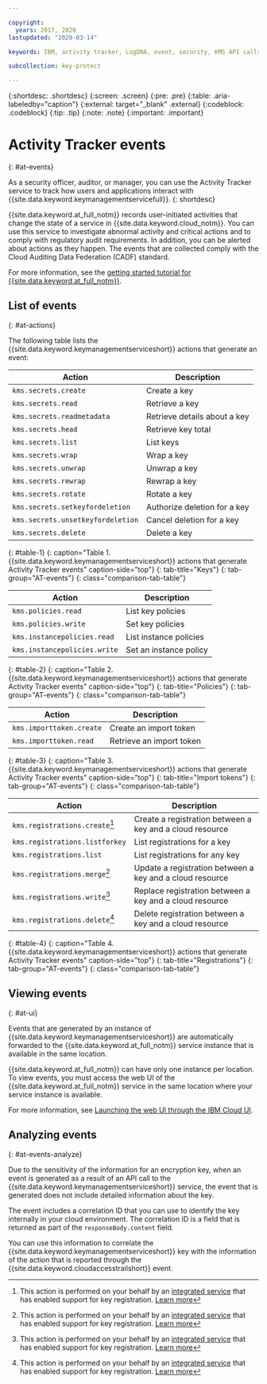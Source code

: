 ```yaml
---

copyright:
  years: 2017, 2020
lastupdated: "2020-03-14"

keywords: IBM, activity tracker, LogDNA, event, security, KMS API calls, monitor KMS events

subcollection: key-protect

---
```


{:shortdesc: .shortdesc}
{:screen: .screen}
{:pre: .pre}
{:table: .aria-labeledby="caption"}
{:external: target="_blank" .external}
{:codeblock: .codeblock}
{:tip: .tip}
{:note: .note}
{:important: .important}

<!-- TODO: update toc file
  Include your AT events file in the Reference nav group in your toc file.
  Make sure that the AT events file has the H1 ID set to: {: #at_events}
-->

# Activity Tracker events
{: #at-events}

As a security officer, auditor, or manager, you can use the Activity Tracker
service to track how users and applications interact with {{site.data.keyword.keymanagementservicefull}}.
{: shortdesc}

{{site.data.keyword.at_full_notm}} records user-initiated activities that change
the state of a service in {{site.data.keyword.cloud_notm}}. You can use this
service to investigate abnormal activity and critical actions and to comply with
regulatory audit requirements. In addition, you can be alerted about actions as
they happen. The events that are collected comply with the Cloud Auditing Data
Federation (CADF) standard.

For more information, see the
[getting started tutorial for {{site.data.keyword.at_full_notm}}](/docs/Activity-Tracker-with-LogDNA?topic=logdnaat-getting-started#getting-started).

<!-- TODO: re-format table
  If you have multiple events that might not be related, you can create
  different sections to group them.

  The following actions create a table with 4 tabs, which is not easy to
  navigate. Consider 4 tables, vertically, to make is easier to read.
-->

## List of events
{: #at-actions}

The following table lists the {{site.data.keyword.keymanagementserviceshort}}
actions that generate an event:

| Action                            | Description                  |
| --------------------------------- | ---------------------------- |
| `kms.secrets.create`              | Create a key                 |
| `kms.secrets.read`                | Retrieve a key               |
| `kms.secrets.readmetadata`        | Retrieve details about a key |
| `kms.secrets.head`                | Retrieve key total           |
| `kms.secrets.list`                | List keys                    |
| `kms.secrets.wrap`                | Wrap a key                   |
| `kms.secrets.unwrap`              | Unwrap a key                 |
| `kms.secrets.rewrap`              | Rewrap a key                 |
| `kms.secrets.rotate`              | Rotate a key                 |
| `kms.secrets.setkeyfordeletion`   | Authorize deletion for a key  |
| `kms.secrets.unsetkeyfordeletion` | Cancel deletion for a key    |
| `kms.secrets.delete`              | Delete a key                 |
{: #table-1}
{: caption="Table 1. {{site.data.keyword.keymanagementserviceshort}} actions that generate Activity Tracker events" caption-side="top"}
{: tab-title="Keys"}
{: tab-group="AT-events"}
{: class="comparison-tab-table"}

| Action                       | Description            |
| ---------------------------- | ---------------------- |
| `kms.policies.read`          | List key policies      |
| `kms.policies.write`         | Set key policies       |
| `kms.instancepolicies.read`  | List instance policies |
| `kms.instancepolicies.write` | Set an instance policy |
{: #table-2}
{: caption="Table 2. {{site.data.keyword.keymanagementserviceshort}} actions that generate Activity Tracker events" caption-side="top"}
{: tab-title="Policies"}
{: tab-group="AT-events"}
{: class="comparison-tab-table"}

| Action                   | Description              |
| ------------------------ | ------------------------ |
| `kms.importtoken.create` | Create an import token   |
| `kms.importtoken.read`   | Retrieve an import token |
{: #table-3}
{: caption="Table 3. {{site.data.keyword.keymanagementserviceshort}} actions that generate Activity Tracker events" caption-side="top"}
{: tab-title="Import tokens"}
{: tab-group="AT-events"}
{: class="comparison-tab-table"}

| Action                                  | Description                                              |
| --------------------------------------- | -------------------------------------------------------- |
| `kms.registrations.create`[^services-1] | Create a registration between a key and a cloud resource |
| `kms.registrations.listforkey`          | List registrations for a key                             |
| `kms.registrations.list`                | List registrations for any key                           |
| `kms.registrations.merge`[^services-2]  | Update a registration between a key and a cloud resource |
| `kms.registrations.write`[^services-3]  | Replace registration between a key and a cloud resource  |
| `kms.registrations.delete`[^services-4] | Delete registration between a key and a cloud resource   |
{: #table-4}
{: caption="Table 4. {{site.data.keyword.keymanagementserviceshort}} actions that generate Activity Tracker events" caption-side="top"}
{: tab-title="Registrations"}
{: tab-group="AT-events"}
{: class="comparison-tab-table"}

[^services-1]: This action is performed on your behalf by an [integrated service](/docs/key-protect?topic=key-protect-integrate-services) that has enabled support for key registration. [Learn more](/docs/key-protect?topic=key-protect-view-protected-resources)

[^services-2]: This action is performed on your behalf by an [integrated service](/docs/key-protect?topic=key-protect-integrate-services) that has enabled support for key registration. [Learn more](/docs/key-protect?topic=key-protect-view-protected-resources)

[^services-3]: This action is performed on your behalf by an [integrated service](/docs/key-protect?topic=key-protect-integrate-services) that has enabled support for key registration. [Learn more](/docs/key-protect?topic=key-protect-view-protected-resources)

[^services-4]: This action is performed on your behalf by an [integrated service](/docs/key-protect?topic=key-protect-integrate-services) that has enabled support for key registration. [Learn more](/docs/key-protect?topic=key-protect-view-protected-resources)

## Viewing events
{: #at-ui}

<!-- TODO: clarification
  Option 1:
  As in the previous section, there are multiple options. Choose the one that
  best suits your service, and delete the other ones.

  Option 2:
  Location based service: A location-based service generates events in the same
  location where the service instance is provisioned. For example, Certificate Manager.
-->

Events that are generated by an instance of {{site.data.keyword.keymanagementserviceshort}}
are automatically forwarded to the {{site.data.keyword.at_full_notm}} service
instance that is available in the same location.

{{site.data.keyword.at_full_notm}} can have only one instance per location. To
view events, you must access the web UI of the {{site.data.keyword.at_full_notm}}
service in the same location where your service instance is available.

For more information, see
[Launching the web UI through the IBM Cloud UI](/docs/Activity-Tracker-with-LogDNA?topic=logdnaat-launch#launch_step2).

## Analyzing events
{: #at-events-analyze}

<!-- TODO: clarification
  Provide information about the events in your service that add additional
  information in requestData and responseData. See the IAM Events topic for a
  sample topic that includes this section:
  https://cloud.ibm.com/docs/Activity-Tracker-with-LogDNA?topic=logdnaat-at_events_iam.
-->

Due to the sensitivity of the information for an encryption key, when an event
is generated as a result of an API call to the {{site.data.keyword.keymanagementserviceshort}}
service, the event that is generated does not include detailed information about
the key.

The event includes a correlation ID that you can use to identify the
key internally in your cloud environment. The correlation ID is a field that is
returned as part of the `responseBody.content` field.

You can use this
information to correlate the {{site.data.keyword.keymanagementserviceshort}} key
with the information of the action that is reported through the
{{site.data.keyword.cloudaccesstrailshort}} event.
